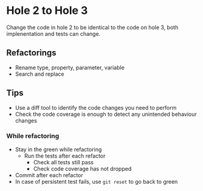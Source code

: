 # Hole 2 to Hole 3

Change the code in hole 2 to be identical to the code on hole 3, both implenentation and tests can change.

## Refactorings

- Rename type, property, parameter, variable
- Search and replace

## Tips

- Use a diff tool to identify the code changes you need to perform
- Check the code coverage is enough to detect any unintended behaviour changes

### While refactoring

- Stay in the green while refactoring
  - Run the tests after each refactor
    - Check all tests still pass
    - Check code coverage has not dropped
- Commit after each refactor
- In case of persistent test fails, use `git reset` to go back to green
